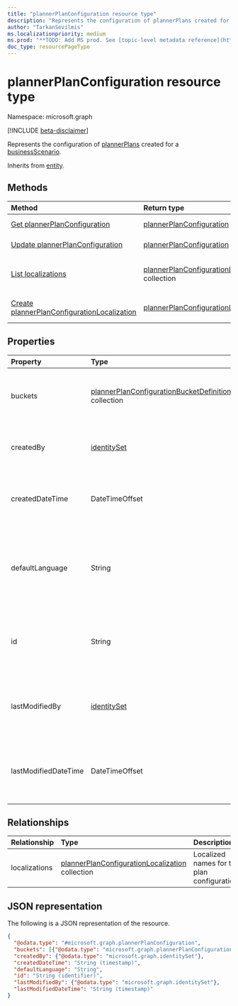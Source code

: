 ```yaml
---
title: "plannerPlanConfiguration resource type"
description: "Represents the configuration of plannerPlans created for a businessScenario."
author: "TarkanSevilmis"
ms.localizationpriority: medium
ms.prod: "**TODO: Add MS prod. See [topic-level metadata reference](https://aka.ms/msgo?pagePath=Document-APIs/Guidelines/Metadata)**"
doc_type: resourcePageType
---
```


# plannerPlanConfiguration resource type

Namespace: microsoft.graph

[!INCLUDE [beta-disclaimer](../../includes/beta-disclaimer.md)]

Represents the configuration of [plannerPlans](../resources/plannerplan.md) created for a [businessScenario](../resources/businessscenario.md).

Inherits from [entity](../resources/entity.md).

## Methods

|Method|Return type|Description|
|:---|:---|:---|
|[Get plannerPlanConfiguration](../api/plannerplanconfiguration-get.md)|[plannerPlanConfiguration](../resources/plannerplanconfiguration.md)|Read the properties and relationships of a [plannerPlanConfiguration](../resources/plannerplanconfiguration.md) object.|
|[Update plannerPlanConfiguration](../api/plannerplanconfiguration-update.md)|[plannerPlanConfiguration](../resources/plannerplanconfiguration.md)|Update the properties of a [plannerPlanConfiguration](../resources/plannerplanconfiguration.md) object.|
|[List localizations](../api/plannerplanconfiguration-list-localizations.md)|[plannerPlanConfigurationLocalization](../resources/plannerplanconfigurationlocalization.md) collection|Get the plannerPlanConfigurationLocalization resources from the localizations navigation property.|
|[Create plannerPlanConfigurationLocalization](../api/plannerplanconfiguration-post-localizations.md)|[plannerPlanConfigurationLocalization](../resources/plannerplanconfigurationlocalization.md)|Create a new plannerPlanConfigurationLocalization object.|

## Properties

|Property|Type|Description|
|:---|:---|:---|
|buckets|[plannerPlanConfigurationBucketDefinition](../resources/plannerplanconfigurationbucketdefinition.md) collection|List the buckets that should be created in the plan. Required.|
|createdBy|[identitySet](../resources/identityset.md)|The identity of the creator of the plan configuration. Read-only.|
|createdDateTime|DateTimeOffset|The date and time when the plan configuration was created. Read-only.|
|defaultLanguage|String|The language code for the default language to be used for the names of the objects created for the plan.|
|id|String|The unique identifier for the plan configuration. Inherited from [entity](../resources/entity.md). Read-only.|
|lastModifiedBy|[identitySet](../resources/identityset.md)|The identity of the user who last modified the plan configuration. Read-only.|
|lastModifiedDateTime|DateTimeOffset|The date and time when the plan configuration was last modified. Read-only.|

## Relationships

|Relationship|Type|Description|
|:---|:---|:---|
|localizations|[plannerPlanConfigurationLocalization](../resources/plannerplanconfigurationlocalization.md) collection|Localized names for the plan configuration.|

## JSON representation

The following is a JSON representation of the resource.
<!-- {
  "blockType": "resource",
  "keyProperty": "id",
  "@odata.type": "microsoft.graph.plannerPlanConfiguration",
  "baseType": "microsoft.graph.entity",
  "openType": false
}
-->
``` json
{
  "@odata.type": "#microsoft.graph.plannerPlanConfiguration",
  "buckets": [{"@odata.type": "microsoft.graph.plannerPlanConfigurationBucketDefinition"}],
  "createdBy": {"@odata.type": "microsoft.graph.identitySet"},
  "createdDateTime": "String (timestamp)",
  "defaultLanguage": "String",
  "id": "String (identifier)",
  "lastModifiedBy": {"@odata.type": "microsoft.graph.identitySet"},
  "lastModifiedDateTime": "String (timestamp)"
}
```
